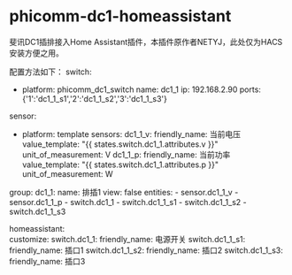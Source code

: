# phicomm-dc1-homeassistant
斐讯DC1插排接入Home Assistant插件，本插件原作者NETYJ，此处仅为HACS安装方便之用。


配置方法如下：
switch:
  - platform: phicomm_dc1_switch
    name: dc1_1
    ip: 192.168.2.90
    ports: {'1':'dc1_1_s1','2':'dc1_1_s2','3':'dc1_1_s3'}

sensor:
  - platform: template
    sensors:
      dc1_1_v:
        friendly_name: 当前电压
        value_template: "{{ states.switch.dc1_1.attributes.v }}"
        unit_of_measurement: V
      dc1_1_p:
        friendly_name: 当前功率
        value_template: "{{ states.switch.dc1_1.attributes.p }}"
        unit_of_measurement: W


group:
  dc1_1:
    name: 排插1
    view: false
    entities:
      - sensor.dc1_1_v
      - sensor.dc1_1_p
      - switch.dc1_1
      - switch.dc1_1_s1
      - switch.dc1_1_s2
      - switch.dc1_1_s3

homeassistant:        
  customize:
    switch.dc1_1:
      friendly_name: 电源开关
    switch.dc1_1_s1:
      friendly_name: 插口1
    switch.dc1_1_s2:
      friendly_name: 插口2
    switch.dc1_1_s3:
      friendly_name: 插口3


